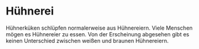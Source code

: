# Hühnerei

Hühnerküken schlüpfen normalerweise aus Hühnereiern. Viele Menschen mögen es
Hühnereier zu essen. Von der Erscheinung abgesehen gibt es keinen Unterschied
zwischen weißen und braunen Hühnereiern.
